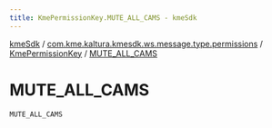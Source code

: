 ```yaml
---
title: KmePermissionKey.MUTE_ALL_CAMS - kmeSdk
---
```


[kmeSdk](../../index.html) / [com.kme.kaltura.kmesdk.ws.message.type.permissions](../index.html) / [KmePermissionKey](index.html) / [MUTE_ALL_CAMS](./-m-u-t-e_-a-l-l_-c-a-m-s.html)

# MUTE_ALL_CAMS

`MUTE_ALL_CAMS`